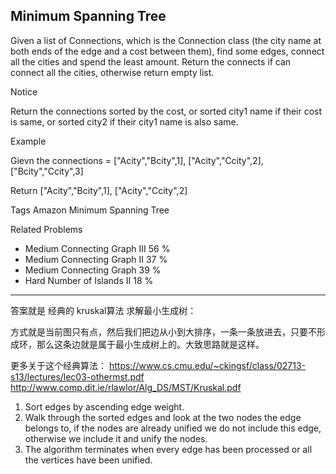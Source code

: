 ## Minimum Spanning Tree  ##

Given a list of Connections, which is the Connection class (the city name at both ends of the edge and a cost between them), find some edges, connect all the cities and spend the least amount.
Return the connects if can connect all the cities, otherwise return empty list.

 Notice

Return the connections sorted by the cost, or sorted city1 name if their cost is same, or sorted city2 if their city1 name is also same.

Example

Gievn the connections = ["Acity","Bcity",1], ["Acity","Ccity",2], ["Bcity","Ccity",3]

Return ["Acity","Bcity",1], ["Acity","Ccity",2]

Tags 
Amazon Minimum Spanning Tree

Related Problems 

- Medium Connecting Graph III 56 %
- Medium Connecting Graph II 37 %
- Medium Connecting Graph 39 %
- Hard Number of Islands II 18 %

----------
答案就是 经典的 kruskal算法 求解最小生成树：

方式就是当前图只有点，然后我们把边从小到大排序，一条一条放进去，只要不形成环，那么这条边就是属于最小生成树上的。大致思路就是这样。

更多关于这个经典算法：
https://www.cs.cmu.edu/~ckingsf/class/02713-s13/lectures/lec03-othermst.pdf
http://www.comp.dit.ie/rlawlor/Alg_DS/MST/Kruskal.pdf

1. Sort edges by ascending edge weight.
2. Walk through the sorted edges and look at the two nodes the edge belongs to, if the nodes are already unified we do not include this edge, otherwise we include it and unify the nodes.
3. The algorithm terminates when every edge has been processed or all the vertices have been unified.